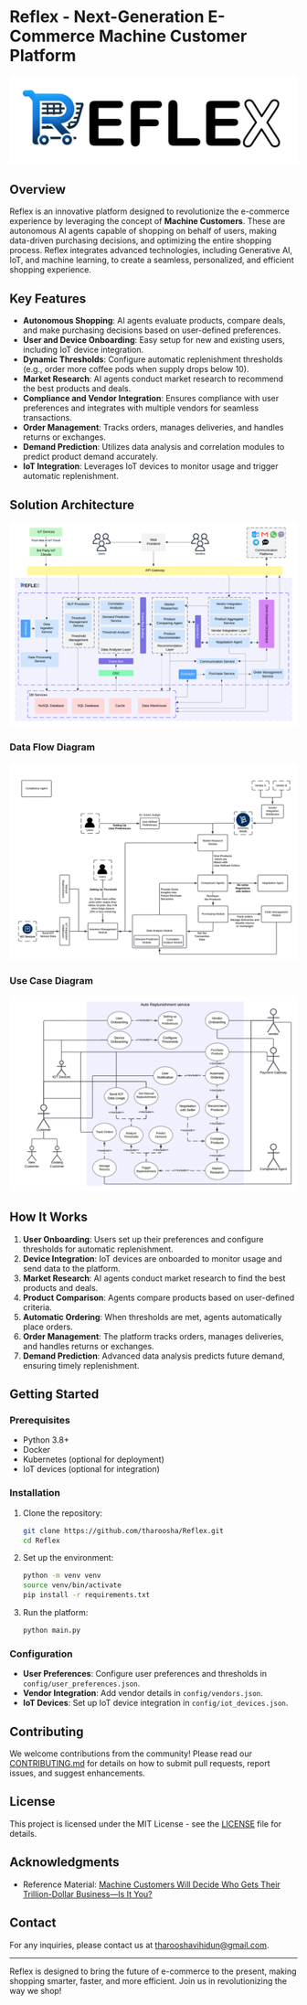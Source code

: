 # Reflex - Next-Generation E-Commerce Machine Customer Platform
![Logo](Architecture_Diagram/logo.png)

## Overview

Reflex is an innovative platform designed to revolutionize the e-commerce experience by leveraging the concept of **Machine Customers**. These are autonomous AI agents capable of shopping on behalf of users, making data-driven purchasing decisions, and optimizing the entire shopping process. Reflex integrates advanced technologies, including Generative AI, IoT, and machine learning, to create a seamless, personalized, and efficient shopping experience.

## Key Features

- **Autonomous Shopping**: AI agents evaluate products, compare deals, and make purchasing decisions based on user-defined preferences.
- **User and Device Onboarding**: Easy setup for new and existing users, including IoT device integration.
- **Dynamic Thresholds**: Configure automatic replenishment thresholds (e.g., order more coffee pods when supply drops below 10).
- **Market Research**: AI agents conduct market research to recommend the best products and deals.
- **Compliance and Vendor Integration**: Ensures compliance with user preferences and integrates with multiple vendors for seamless transactions.
- **Order Management**: Tracks orders, manages deliveries, and handles returns or exchanges.
- **Demand Prediction**: Utilizes data analysis and correlation modules to predict product demand accurately.
- **IoT Integration**: Leverages IoT devices to monitor usage and trigger automatic replenishment.

## Solution Architecture
![Solution Architecture](Architecture_Diagram/Solution_Overview.png)

### Data Flow Diagram
![Data Flow Diagram](Architecture_Diagram/Data_flow_diagram.png)

### Use Case Diagram
![Use Case Diagram](Architecture_Diagram/Usecase_diagram.png)

## How It Works

1. **User Onboarding**: Users set up their preferences and configure thresholds for automatic replenishment.
2. **Device Integration**: IoT devices are onboarded to monitor usage and send data to the platform.
3. **Market Research**: AI agents conduct market research to find the best products and deals.
4. **Product Comparison**: Agents compare products based on user-defined criteria.
5. **Automatic Ordering**: When thresholds are met, agents automatically place orders.
6. **Order Management**: The platform tracks orders, manages deliveries, and handles returns or exchanges.
7. **Demand Prediction**: Advanced data analysis predicts future demand, ensuring timely replenishment.

## Getting Started

### Prerequisites

- Python 3.8+
- Docker
- Kubernetes (optional for deployment)
- IoT devices (optional for integration)

### Installation

1. Clone the repository:
   ```bash
   git clone https://github.com/tharoosha/Reflex.git
   cd Reflex
   ```

2. Set up the environment:
   ```bash
   python -m venv venv
   source venv/bin/activate
   pip install -r requirements.txt
   ```

3. Run the platform:
   ```bash
   python main.py
   ```

### Configuration

- **User Preferences**: Configure user preferences and thresholds in `config/user_preferences.json`.
- **Vendor Integration**: Add vendor details in `config/vendors.json`.
- **IoT Devices**: Set up IoT device integration in `config/iot_devices.json`.

## Contributing

We welcome contributions from the community! Please read our [CONTRIBUTING.md](CONTRIBUTING.md) for details on how to submit pull requests, report issues, and suggest enhancements.

## License

This project is licensed under the MIT License - see the [LICENSE](LICENSE) file for details.

## Acknowledgments

- Reference Material: [Machine Customers Will Decide Who Gets Their Trillion-Dollar Business—Is It You?](https://www.gartner.com/en/articles/machine-customers-will-decide-who-gets-their-trillion-dollar-business-is-it-you)

## Contact

For any inquiries, please contact us at [tharooshavihidun@gmail.com](mailto:tharooshavihidun@gmail.com).

---

Reflex is designed to bring the future of e-commerce to the present, making shopping smarter, faster, and more efficient. Join us in revolutionizing the way we shop!